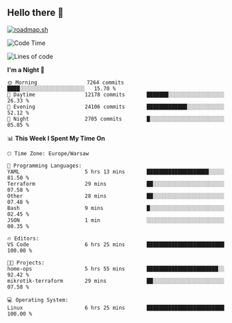 ## Hello there 👋

[![roadmap.sh](https://roadmap.sh/card/wide/66979ceebf471856f5e911d3?variant=dark)](https://roadmap.sh)

<!--
**vrozaksen/vrozaksen** is a ✨ _special_ ✨ repository because its `README.md` (this file) appears on your GitHub profile.

Here are some ideas to get you started:

- 🔭 I’m currently working on ...
- 🌱 I’m currently learning ...
- 👯 I’m looking to collaborate on ...
- 🤔 I’m looking for help with ...
- 💬 Ask me about ...
- 📫 How to reach me: ...
- 😄 Pronouns: ...
- ⚡ Fun fact: ...
-->

<!--START_SECTION:waka-->
![Code Time](http://img.shields.io/badge/Code%20Time-105%20hrs%2046%20mins-blue)

![Lines of code](https://img.shields.io/badge/From%20Hello%20World%20I%27ve%20Written-2.3%20million%20lines%20of%20code-blue)

**I'm a Night 🦉** 

```text
🌞 Morning                7264 commits        ████░░░░░░░░░░░░░░░░░░░░░   15.70 % 
🌆 Daytime                12178 commits       ███████░░░░░░░░░░░░░░░░░░   26.33 % 
🌃 Evening                24106 commits       █████████████░░░░░░░░░░░░   52.12 % 
🌙 Night                  2705 commits        █░░░░░░░░░░░░░░░░░░░░░░░░   05.85 % 
```


📊 **This Week I Spent My Time On** 

```text
🕑︎ Time Zone: Europe/Warsaw

💬 Programming Languages: 
YAML                     5 hrs 13 mins       ████████████████████░░░░░   81.50 % 
Terraform                29 mins             ██░░░░░░░░░░░░░░░░░░░░░░░   07.58 % 
Other                    28 mins             ██░░░░░░░░░░░░░░░░░░░░░░░   07.48 % 
Bash                     9 mins              █░░░░░░░░░░░░░░░░░░░░░░░░   02.45 % 
JSON                     1 min               ░░░░░░░░░░░░░░░░░░░░░░░░░   00.35 % 

🔥 Editors: 
VS Code                  6 hrs 25 mins       █████████████████████████   100.00 % 

🐱‍💻 Projects: 
home-ops                 5 hrs 55 mins       ███████████████████████░░   92.42 % 
mikrotik-terraform       29 mins             ██░░░░░░░░░░░░░░░░░░░░░░░   07.58 % 

💻 Operating System: 
Linux                    6 hrs 25 mins       █████████████████████████   100.00 % 
```


<!--END_SECTION:waka-->